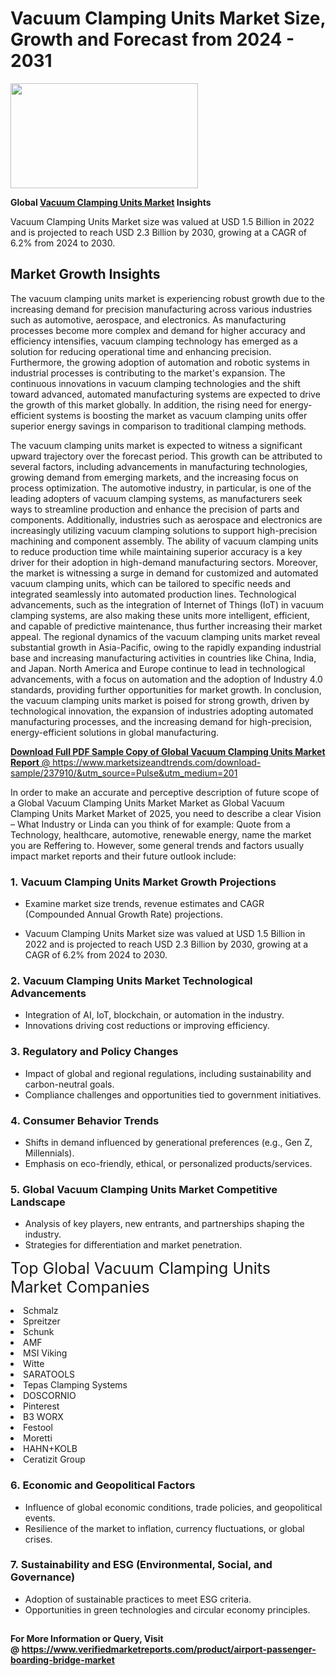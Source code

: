 <H1>Vacuum Clamping Units Market Size, Growth and Forecast from 2024 - 2031</H1><img class="aligncenter size-medium wp-image-584254" src="https://thirdeyenews.in/wp-content/uploads/2024/09/Global-Market-Research-300x168.jpeg" alt="" width="300" height="168" /><p><strong>Global&nbsp;<a href="https://www.marketsizeandtrends.com/download-sample/237910/&amp;utm_source=Pulse&amp;utm_medium=201">Vacuum Clamping Units Market</a> Insights</strong></p><p>Vacuum Clamping Units Market size was valued at USD 1.5 Billion in 2022 and is projected to reach USD 2.3 Billion by 2030, growing at a CAGR of 6.2% from 2024 to 2030.</p><p><h2>Market Growth Insights</h2> <p>The vacuum clamping units market is experiencing robust growth due to the increasing demand for precision manufacturing across various industries such as automotive, aerospace, and electronics. As manufacturing processes become more complex and demand for higher accuracy and efficiency intensifies, vacuum clamping technology has emerged as a solution for reducing operational time and enhancing precision. Furthermore, the growing adoption of automation and robotic systems in industrial processes is contributing to the market's expansion. The continuous innovations in vacuum clamping technologies and the shift toward advanced, automated manufacturing systems are expected to drive the growth of this market globally. In addition, the rising need for energy-efficient systems is boosting the market as vacuum clamping units offer superior energy savings in comparison to traditional clamping methods.</p> <p><a href="#"></a></p> <p>The vacuum clamping units market is expected to witness a significant upward trajectory over the forecast period. This growth can be attributed to several factors, including advancements in manufacturing technologies, growing demand from emerging markets, and the increasing focus on process optimization. The automotive industry, in particular, is one of the leading adopters of vacuum clamping systems, as manufacturers seek ways to streamline production and enhance the precision of parts and components. Additionally, industries such as aerospace and electronics are increasingly utilizing vacuum clamping solutions to support high-precision machining and component assembly. The ability of vacuum clamping units to reduce production time while maintaining superior accuracy is a key driver for their adoption in high-demand manufacturing sectors. Moreover, the market is witnessing a surge in demand for customized and automated vacuum clamping units, which can be tailored to specific needs and integrated seamlessly into automated production lines. Technological advancements, such as the integration of Internet of Things (IoT) in vacuum clamping systems, are also making these units more intelligent, efficient, and capable of predictive maintenance, thus further increasing their market appeal. The regional dynamics of the vacuum clamping units market reveal substantial growth in Asia-Pacific, owing to the rapidly expanding industrial base and increasing manufacturing activities in countries like China, India, and Japan. North America and Europe continue to lead in technological advancements, with a focus on automation and the adoption of Industry 4.0 standards, providing further opportunities for market growth. In conclusion, the vacuum clamping units market is poised for strong growth, driven by technological innovation, the expansion of industries adopting automated manufacturing processes, and the increasing demand for high-precision, energy-efficient solutions in global manufacturing. <p><a href="#"></p><p><span class=""><strong>Download Full PDF Sample Copy of Global Vacuum Clamping Units Market Report</strong> @ <a href="https://www.marketsizeandtrends.com/download-sample/237910/&amp;utm_source=Pulse&amp;utm_medium=201" target="_blank">https://www.marketsizeandtrends.com/download-sample/237910/&amp;utm_source=Pulse&amp;utm_medium=201</a></span></p><p>In order to make an accurate and perceptive description of future scope of a Global&nbsp;Vacuum Clamping Units Market Market as Global&nbsp;Vacuum Clamping Units Market Market of 2025, you need to describe a clear Vision &ndash; What Industry or Linda can you think of for example: Quote from a Technology, healthcare, automotive, renewable energy, name the market you are Reffering to. However, some general trends and factors usually impact market reports and their future outlook include:</p><h3>1.&nbsp;<strong>Vacuum Clamping Units Market Growth Projections</strong></h3><ul><li>Examine market size trends, revenue estimates and CAGR (Compounded Annual Growth Rate) projections.</li><li><p>Vacuum Clamping Units Market size was valued at USD 1.5 Billion in 2022 and is projected to reach USD 2.3 Billion by 2030, growing at a CAGR of 6.2% from 2024 to 2030.</p></li></ul><h3>2.&nbsp;<strong>Vacuum Clamping Units Market Technological Advancements</strong></h3><ul><li>Integration of AI, IoT, blockchain, or automation in the industry.</li><li>Innovations driving cost reductions or improving efficiency.</li></ul><h3>3.&nbsp;<strong>Regulatory and Policy Changes</strong></h3><ul><li>Impact of global and regional regulations, including sustainability and carbon-neutral goals.</li><li>Compliance challenges and opportunities tied to government initiatives.</li></ul><h3>4.&nbsp;<strong>Consumer Behavior Trends</strong></h3><ul><li>Shifts in demand influenced by generational preferences (e.g., Gen Z, Millennials).</li><li>Emphasis on eco-friendly, ethical, or personalized products/services.</li></ul><h3>5.&nbsp;<strong>Global Vacuum Clamping Units Market Competitive Landscape</strong></h3><ul><li>Analysis of key players, new entrants, and partnerships shaping the industry.</li><li>Strategies for differentiation and market penetration.</li></ul><p data-pm-slice="1 1 []"><span style="color: inherit; font-family: inherit; font-size: 25px;">Top Global Vacuum Clamping Units Market Companies</span></p><div class="" data-test-id=""><p><li>Schmalz</li><li> Spreitzer</li><li> Schunk</li><li> AMF</li><li> MSI Viking</li><li> Witte</li><li> SARATOOLS</li><li> Tepas Clamping Systems</li><li> DOSCORNIO</li><li> Pinterest</li><li> B3 WORX</li><li> Festool</li><li> Moretti</li><li> HAHN+KOLB</li><li> Ceratizit Group</li></p></div><h3>6.&nbsp;<strong>Economic and Geopolitical Factors</strong></h3><ul><li>Influence of global economic conditions, trade policies, and geopolitical events.</li><li>Resilience of the market to inflation, currency fluctuations, or global crises.</li></ul><h3>7.&nbsp;<strong>Sustainability and ESG (Environmental, Social, and Governance)</strong></h3><ul><li>Adoption of sustainable practices to meet ESG criteria.</li><li>Opportunities in green technologies and circular economy principles.</li></ul><h2><strong style="font-size: 14px;">For More Information or Query, Visit @&nbsp;</strong><a style="background-color: #ffffff; font-size: 14px;" href="https://www.marketsizeandtrends.com/report/vacuum-clamping-units-market/" target="_blank">https://www.verifiedmarketreports.com/product/airport-passenger-boarding-bridge-market</a></h2>